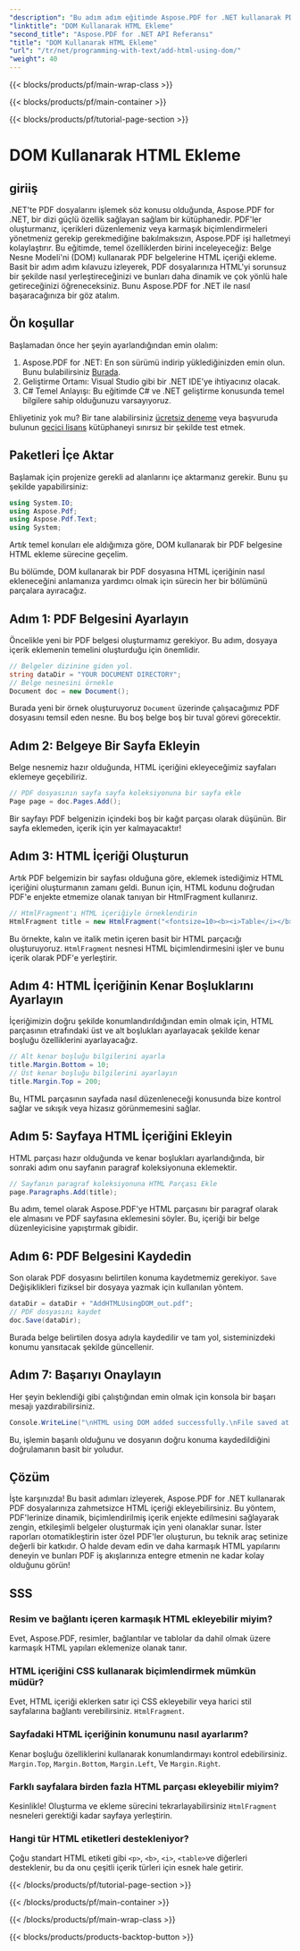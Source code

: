 ```yaml
---
"description": "Bu adım adım eğitimde Aspose.PDF for .NET kullanarak PDF belgelerine HTML içeriğinin nasıl ekleneceğini öğrenin. PDF dosyalarınızı dinamik HTML biçimlendirmesiyle kolayca geliştirin."
"linktitle": "DOM Kullanarak HTML Ekleme"
"second_title": "Aspose.PDF for .NET API Referansı"
"title": "DOM Kullanarak HTML Ekleme"
"url": "/tr/net/programming-with-text/add-html-using-dom/"
"weight": 40
---
```


{{< blocks/products/pf/main-wrap-class >}}

{{< blocks/products/pf/main-container >}}

{{< blocks/products/pf/tutorial-page-section >}}

# DOM Kullanarak HTML Ekleme

## giriiş

.NET'te PDF dosyalarını işlemek söz konusu olduğunda, Aspose.PDF for .NET, bir dizi güçlü özellik sağlayan sağlam bir kütüphanedir. PDF'ler oluşturmanız, içerikleri düzenlemeniz veya karmaşık biçimlendirmeleri yönetmeniz gerekip gerekmediğine bakılmaksızın, Aspose.PDF işi halletmeyi kolaylaştırır. Bu eğitimde, temel özelliklerden birini inceleyeceğiz: Belge Nesne Modeli'ni (DOM) kullanarak PDF belgelerine HTML içeriği ekleme. Basit bir adım adım kılavuzu izleyerek, PDF dosyalarınıza HTML'yi sorunsuz bir şekilde nasıl yerleştireceğinizi ve bunları daha dinamik ve çok yönlü hale getireceğinizi öğreneceksiniz. Bunu Aspose.PDF for .NET ile nasıl başaracağınıza bir göz atalım.

## Ön koşullar

Başlamadan önce her şeyin ayarlandığından emin olalım:

1. Aspose.PDF for .NET: En son sürümü indirip yüklediğinizden emin olun. Bunu bulabilirsiniz [Burada](https://releases.aspose.com/pdf/net/).
2. Geliştirme Ortamı: Visual Studio gibi bir .NET IDE'ye ihtiyacınız olacak.
3. C# Temel Anlayışı: Bu eğitimde C# ve .NET geliştirme konusunda temel bilgilere sahip olduğunuzu varsayıyoruz.

Ehliyetiniz yok mu? Bir tane alabilirsiniz [ücretsiz deneme](https://releases.aspose.com/) veya başvuruda bulunun [geçici lisans](https://purchase.aspose.com/temporary-license/) kütüphaneyi sınırsız bir şekilde test etmek.

## Paketleri İçe Aktar

Başlamak için projenize gerekli ad alanlarını içe aktarmanız gerekir. Bunu şu şekilde yapabilirsiniz:

```csharp
using System.IO;
using Aspose.Pdf;
using Aspose.Pdf.Text;
using System;
```

Artık temel konuları ele aldığımıza göre, DOM kullanarak bir PDF belgesine HTML ekleme sürecine geçelim.

Bu bölümde, DOM kullanarak bir PDF dosyasına HTML içeriğinin nasıl ekleneceğini anlamanıza yardımcı olmak için sürecin her bir bölümünü parçalara ayıracağız.

## Adım 1: PDF Belgesini Ayarlayın

Öncelikle yeni bir PDF belgesi oluşturmamız gerekiyor. Bu adım, dosyaya içerik eklemenin temelini oluşturduğu için önemlidir.

```csharp
// Belgeler dizinine giden yol.
string dataDir = "YOUR DOCUMENT DIRECTORY";
// Belge nesnesini örnekle
Document doc = new Document();
```

Burada yeni bir örnek oluşturuyoruz `Document` üzerinde çalışacağımız PDF dosyasını temsil eden nesne. Bu boş belge boş bir tuval görevi görecektir.

## Adım 2: Belgeye Bir Sayfa Ekleyin

Belge nesnemiz hazır olduğunda, HTML içeriğini ekleyeceğimiz sayfaları eklemeye geçebiliriz.

```csharp
// PDF dosyasının sayfa sayfa koleksiyonuna bir sayfa ekle
Page page = doc.Pages.Add();
```

Bir sayfayı PDF belgenizin içindeki boş bir kağıt parçası olarak düşünün. Bir sayfa eklemeden, içerik için yer kalmayacaktır!

## Adım 3: HTML İçeriği Oluşturun

Artık PDF belgemizin bir sayfası olduğuna göre, eklemek istediğimiz HTML içeriğini oluşturmanın zamanı geldi. Bunun için, HTML kodunu doğrudan PDF'e enjekte etmemize olanak tanıyan bir HtmlFragment kullanırız.

```csharp
// HtmlFragment'ı HTML içeriğiyle örneklendirin
HtmlFragment title = new HtmlFragment("<fontsize=10><b><i>Table</i></b></fontsize>");
```

Bu örnekte, kalın ve italik metin içeren basit bir HTML parçacığı oluşturuyoruz. `HtmlFragment` nesnesi HTML biçimlendirmesini işler ve bunu içerik olarak PDF'e yerleştirir.

## Adım 4: HTML İçeriğinin Kenar Boşluklarını Ayarlayın

İçeriğimizin doğru şekilde konumlandırıldığından emin olmak için, HTML parçasının etrafındaki üst ve alt boşlukları ayarlayacak şekilde kenar boşluğu özelliklerini ayarlayacağız.

```csharp
// Alt kenar boşluğu bilgilerini ayarla
title.Margin.Bottom = 10;
// Üst kenar boşluğu bilgilerini ayarlayın
title.Margin.Top = 200;
```

Bu, HTML parçasının sayfada nasıl düzenleneceği konusunda bize kontrol sağlar ve sıkışık veya hizasız görünmemesini sağlar.

## Adım 5: Sayfaya HTML İçeriğini Ekleyin

HTML parçası hazır olduğunda ve kenar boşlukları ayarlandığında, bir sonraki adım onu sayfanın paragraf koleksiyonuna eklemektir.

```csharp
// Sayfanın paragraf koleksiyonuna HTML Parçası Ekle
page.Paragraphs.Add(title);
```

Bu adım, temel olarak Aspose.PDF'ye HTML parçasını bir paragraf olarak ele almasını ve PDF sayfasına eklemesini söyler. Bu, içeriği bir belge düzenleyicisine yapıştırmak gibidir.

## Adım 6: PDF Belgesini Kaydedin

Son olarak PDF dosyasını belirtilen konuma kaydetmemiz gerekiyor. `Save` Değişiklikleri fiziksel bir dosyaya yazmak için kullanılan yöntem.

```csharp
dataDir = dataDir + "AddHTMLUsingDOM_out.pdf";
// PDF dosyasını kaydet
doc.Save(dataDir);
```

Burada belge belirtilen dosya adıyla kaydedilir ve tam yol, sisteminizdeki konumu yansıtacak şekilde güncellenir.

## Adım 7: Başarıyı Onaylayın

Her şeyin beklendiği gibi çalıştığından emin olmak için konsola bir başarı mesajı yazdırabilirsiniz.

```csharp
Console.WriteLine("\nHTML using DOM added successfully.\nFile saved at " + dataDir);
```

Bu, işlemin başarılı olduğunu ve dosyanın doğru konuma kaydedildiğini doğrulamanın basit bir yoludur.

## Çözüm

İşte karşınızda! Bu basit adımları izleyerek, Aspose.PDF for .NET kullanarak PDF dosyalarınıza zahmetsizce HTML içeriği ekleyebilirsiniz. Bu yöntem, PDF'lerinize dinamik, biçimlendirilmiş içerik enjekte edilmesini sağlayarak zengin, etkileşimli belgeler oluşturmak için yeni olanaklar sunar. İster raporları otomatikleştirin ister özel PDF'ler oluşturun, bu teknik araç setinize değerli bir katkıdır. O halde devam edin ve daha karmaşık HTML yapılarını deneyin ve bunları PDF iş akışlarınıza entegre etmenin ne kadar kolay olduğunu görün!

## SSS

### Resim ve bağlantı içeren karmaşık HTML ekleyebilir miyim?
Evet, Aspose.PDF, resimler, bağlantılar ve tablolar da dahil olmak üzere karmaşık HTML yapıları eklemenize olanak tanır.

### HTML içeriğini CSS kullanarak biçimlendirmek mümkün müdür?
Evet, HTML içeriği eklerken satır içi CSS ekleyebilir veya harici stil sayfalarına bağlantı verebilirsiniz. `HtmlFragment`.

### Sayfadaki HTML içeriğinin konumunu nasıl ayarlarım?
Kenar boşluğu özelliklerini kullanarak konumlandırmayı kontrol edebilirsiniz. `Margin.Top`, `Margin.Bottom`, `Margin.Left`, Ve `Margin.Right`.

### Farklı sayfalara birden fazla HTML parçası ekleyebilir miyim?
Kesinlikle! Oluşturma ve ekleme sürecini tekrarlayabilirsiniz `HtmlFragment` nesneleri gerektiği kadar sayfaya yerleştirin.

### Hangi tür HTML etiketleri destekleniyor?
Çoğu standart HTML etiketi gibi `<p>`, `<b>`, `<i>`, `<table>`ve diğerleri desteklenir, bu da onu çeşitli içerik türleri için esnek hale getirir.

{{< /blocks/products/pf/tutorial-page-section >}}

{{< /blocks/products/pf/main-container >}}

{{< /blocks/products/pf/main-wrap-class >}}

{{< blocks/products/products-backtop-button >}}